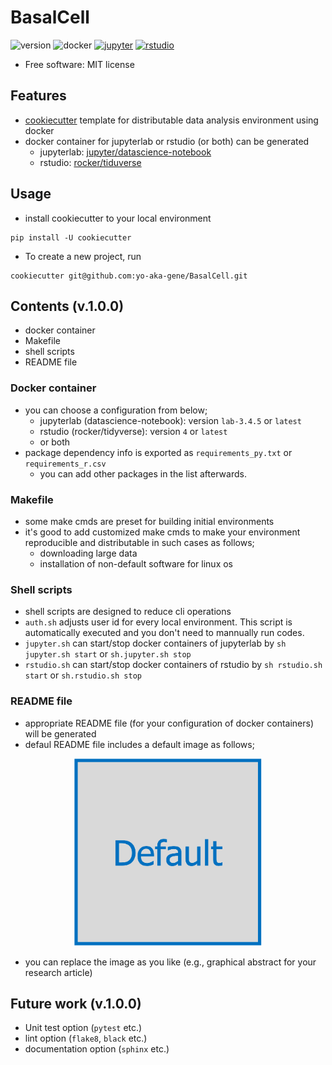 # BasalCell
![version](https://img.shields.io/badge/BasalCell-v.1.0.0-blue.svg?longCache=true)
![docker](https://img.shields.io/badge/DockerCompose-3-2496ed.svg?longCache=true&logo=docker)
[![jupyter](https://img.shields.io/badge/jupyterlab-latest|lab3.4.5-f37626.svg?longCache=true&logo=jupyter)](https://hub.docker.com/r/jupyter/datascience-notebook)
[![rstudio](https://img.shields.io/badge/rstudio-latest|4-75aadb.svg?longCache=true&logo=rstudio)](https://hub.docker.com/r/rocker/tidyverse)


- Free software: MIT license

## Features
- [cookiecutter](https://github.com/cookiecutter/cookiecutter) template for distributable data analysis environment using docker
- docker container for jupyterlab or rstudio (or both) can be generated
    - jupyterlab: [jupyter/datascience-notebook](https://hub.docker.com/r/jupyter/datascience-notebook)
    - rstudio: [rocker/tiduverse](https://hub.docker.com/r/rocker/tidyverse/tags)

## Usage
- install cookiecutter to your local environment
```
pip install -U cookiecutter
```
- To create a new project, run
```
cookiecutter git@github.com:yo-aka-gene/BasalCell.git
```

## Contents (v.1.0.0)
- docker container
- Makefile
- shell scripts
- README file

### Docker container
- you can choose a configuration from below;
    - jupyterlab (datascience-notebook): version `lab-3.4.5` or `latest`
    - rstudio (rocker/tidyverse): version `4` or `latest`
    - or both
- package dependency info is exported as `requirements_py.txt` or `requirements_r.csv`
    - you can add other packages in the list afterwards.

### Makefile
- some make cmds are preset for building initial environments
- it's good to add customized make cmds to make your environment reproducible and distributable in such cases as follows;
    - downloading large data
    - installation of non-default software for linux os

### Shell scripts
- shell scripts are designed to reduce cli operations
- `auth.sh` adjusts user id for every local environment. This script is automatically executed and you don't need to mannually run codes.
- `jupyter.sh` can start/stop docker containers of jupyterlab by `sh jupyter.sh start` or `sh.jupyter.sh stop`
- `rstudio.sh` can start/stop docker containers of rstudio by `sh rstudio.sh start` or `sh.rstudio.sh stop`

### README file
- appropriate README file (for your configuration of docker containers) will be generated
- defaul README file includes a default image as follows;
<div align="center">
<img src="./{{cookiecutter.project_name}}/logos/default.png" alt="graphical abstract" width="300" height="300" title="graphical abstract">
</div>

- you can replace the image as you like (e.g., graphical abstract for your research article)

## Future work (v.1.0.0)
- Unit test option (`pytest` etc.)
- lint option (`flake8`, `black` etc.)
- documentation option (`sphinx` etc.)
